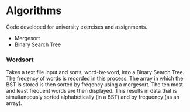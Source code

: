 # Algorithms
Code developed for university exercises and assignments. 

* Mergesort 
* Binary Search Tree 

### Wordsort 
Takes a text file input and sorts, word-by-word, into a Binary Search Tree. The freqency of words is recorded in this process. The array in which the BST is stored is then sorted by freqency using a mergesort. The ten most and least frequent words are then displayed. 
This results in data that is simultaneously sorted alphabetically (in a BST) and by frequency (as an array). 
